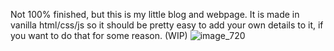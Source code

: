 Not 100% finished, but this is my little blog and webpage. It is made in vanilla html/css/js so it should be pretty easy to add your own details to it, if you want to do that for some reason.
(WIP)
![image_720](https://github.com/user-attachments/assets/a90b2775-163a-4e07-b8f7-678808586e73)
